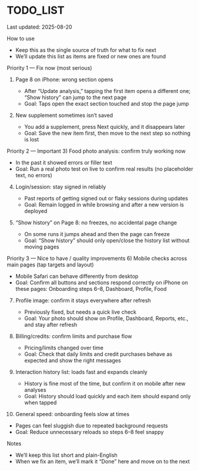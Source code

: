 # TODO_LIST

Last updated: 2025-08-20

How to use
- Keep this as the single source of truth for what to fix next
- We’ll update this list as items are fixed or new ones are found

Priority 1 — Fix now (most serious)
1) Page 8 on iPhone: wrong section opens
   - After “Update analysis,” tapping the first item opens a different one; “Show history” can jump to the next page
   - Goal: Taps open the exact section touched and stop the page jump

2) New supplement sometimes isn’t saved
   - You add a supplement, press Next quickly, and it disappears later
   - Goal: Save the new item first, then move to the next step so nothing is lost

Priority 2 — Important
3) Food photo analysis: confirm truly working now
   - In the past it showed errors or filler text
   - Goal: Run a real photo test on live to confirm real results (no placeholder text, no errors)

4) Login/session: stay signed in reliably
   - Past reports of getting signed out or flaky sessions during updates
   - Goal: Remain logged in while browsing and after a new version is deployed

5) “Show history” on Page 8: no freezes, no accidental page change
   - On some runs it jumps ahead and then the page can freeze
   - Goal: “Show history” should only open/close the history list without moving pages

Priority 3 — Nice to have / quality improvements
6) Mobile checks across main pages (tap targets and layout)
   - Mobile Safari can behave differently from desktop
   - Goal: Confirm all buttons and sections respond correctly on iPhone on these pages: Onboarding steps 6–8, Dashboard, Profile, Food

7) Profile image: confirm it stays everywhere after refresh
   - Previously fixed, but needs a quick live check
   - Goal: Your photo should show on Profile, Dashboard, Reports, etc., and stay after refresh

8) Billing/credits: confirm limits and purchase flow
   - Pricing/limits changed over time
   - Goal: Check that daily limits and credit purchases behave as expected and show the right messages

9) Interaction history list: loads fast and expands cleanly
   - History is fine most of the time, but confirm it on mobile after new analyses
   - Goal: History should load quickly and each item should expand only when tapped

10) General speed: onboarding feels slow at times
   - Pages can feel sluggish due to repeated background requests
   - Goal: Reduce unnecessary reloads so steps 6–8 feel snappy

Notes
- We’ll keep this list short and plain-English
- When we fix an item, we’ll mark it “Done” here and move on to the next
